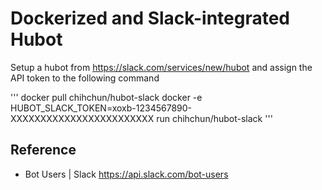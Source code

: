 # Dockerized and Slack-integrated Hubot

Setup a hubot from https://slack.com/services/new/hubot and assign the API token to the following command

'''
docker pull chihchun/hubot-slack
docker -e HUBOT_SLACK_TOKEN=xoxb-1234567890-XXXXXXXXXXXXXXXXXXXXXXXX run chihchun/hubot-slack
'''

## Reference
* Bot Users | Slack https://api.slack.com/bot-users
